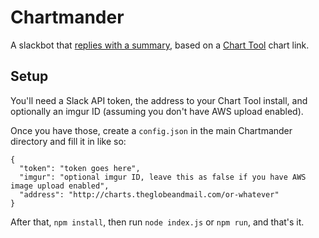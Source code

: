 # Chartmander

A slackbot that [replies with a summary](https://twitter.com/tom_cardoso/status/626488575706722304), based on a [Chart Tool](http://www.github.com/globeandmail/chart-tool) chart link.

## Setup

You'll need a Slack API token, the address to your Chart Tool install, and optionally an imgur ID (assuming you don't have AWS upload enabled).

Once you have those, create a `config.json` in the main Chartmander directory and fill it in like so:

```
{
  "token": "token goes here",
  "imgur": "optional imgur ID, leave this as false if you have AWS image upload enabled",
  "address": "http://charts.theglobeandmail.com/or-whatever"
}
```

After that, `npm install`, then run `node index.js` or `npm run`, and that's it.